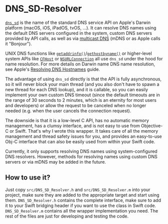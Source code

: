 # DNS_SD-Resolver

[`dns_sd`](https://developer.apple.com/documentation/dnssd/dns_service_discovery_c) is the name of the standard DNS service API on Apple's Darwin platform (macOS, iOS, iPadOS, tvOS, ...). It can resolve DNS names using the default DNS servers configured in the system, custom DNS servers provided by API calls, as well as via [multicast DNS](https://en.wikipedia.org/wiki/Multicast_DNS) (mDNS or as Apple calls it "Bonjour"). 

UNIX DNS functions like [`getaddrinfo()`](https://developer.apple.com/library/archive/documentation/System/Conceptual/ManPages_iPhoneOS/man3/getaddrinfo.3.html)/[`gethostbyname()`](https://developer.apple.com/library/archive/documentation/System/Conceptual/ManPages_iPhoneOS/man3/gethostbyname.3.html#//apple_ref/doc/man/3/gethostbyname) or higher-level system APIs like [`CFHost`](https://developer.apple.com/documentation/cfnetwork/cfhost) or [`NSURLConnection`](https://developer.apple.com/documentation/foundation/nsurlconnection/) all use `dns_sd` under the hood for name resolution. For more details on Darwin name DNS name resolution, see Apple's [Resolving DNS Hostnames](https://developer.apple.com/library/archive/documentation/NetworkingInternet/Conceptual/NetworkingTopics/Articles/ResolvingDNSHostnames.html) guide.

The advantage of using `dns_sd` directly is that the API is fully asynchronous, so it will never block your main thread (and you also don't have to spawn a new thread for each DNS lookup), and it is callable, so you can easily implement your own custom DNS timeout (since the default timeouts are in the range of 30 seconds to 2 minutes, which is an eternity for most users and developers) or allow the request to be canceled when no longer needed (e.g. when the user cancels the connection request).

The downside is that it is a low-level C API, has no automatic memory management, has a clumsy interface, and is not easy to use from Objective-C or Swift. That's why I wrote this wrapper. It takes care of all the memory management and thread safety issues for you, and provides an easy-to-use Obj-C interface that can also be easily used from within your Swift code.

Currently, it only supports resolving DNS names using system-configured DNS resolvers. However, methods for resolving names using custom DNS servers or via mDNS may be added in the future.

## How to use it?

Just copy `src/DNS_SD_Resolver.h` and `src/DNS_SD_Resolver.m` into your project, make sure they are added to the appropriate target and start using them. `DNS_SD_Resolver.h` contains the complete interface, make sure to add it to your Swift bridging header if you want to use the class in Swift code. `DNS_SD_Resolver.m` contains all the wrapper implementation you need. The rest of the files are just for developing and testing the code.

